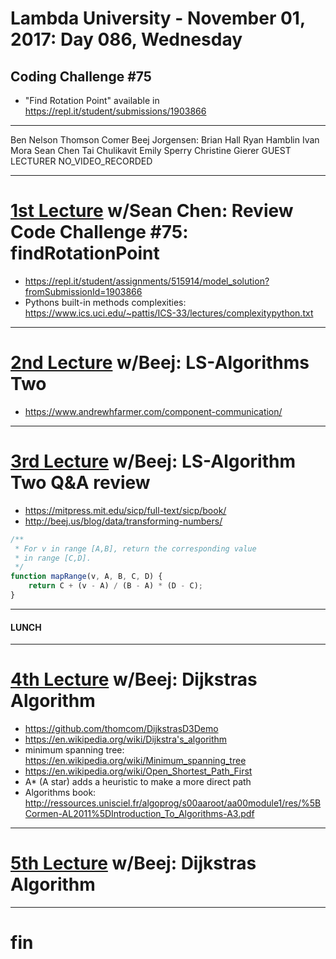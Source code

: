 # Lambda University - November 01, 2017: Day 086, Wednesday
## Coding Challenge #75
- "Find Rotation Point" available in https://repl.it/student/submissions/1903866
***
Ben Nelson
Thomson Comer
Beej Jorgensen: Brian Hall
Ryan Hamblin
Ivan Mora
Sean Chen
Tai Chulikavit
Emily Sperry
Christine Gierer
GUEST LECTURER
NO_VIDEO_RECORDED
***
# [1st Lecture](https://youtu.be/HCa69879ZGo) w/Sean Chen: Review Code Challenge #75: findRotationPoint
- https://repl.it/student/assignments/515914/model_solution?fromSubmissionId=1903866
- Pythons built-in methods complexities: https://www.ics.uci.edu/~pattis/ICS-33/lectures/complexitypython.txt

***
# [2nd Lecture](https://youtu.be/p1hNiUDuaOY) w/Beej: LS-Algorithms Two
- https://www.andrewhfarmer.com/component-communication/

***
# [3rd Lecture](NO_VIDEO_RECORDED) w/Beej: LS-Algorithm Two Q&A review
- https://mitpress.mit.edu/sicp/full-text/sicp/book/
- http://beej.us/blog/data/transforming-numbers/
```js
/**
 * For v in range [A,B], return the corresponding value
 * in range [C,D].
 */
function mapRange(v, A, B, C, D) {
    return C + (v - A) / (B - A) * (D - C);
}
```

***
#### LUNCH
***
# [4th Lecture](https://youtu.be/Jf9g98A2CIY) w/Beej: Dijkstras Algorithm
- https://github.com/thomcom/DijkstrasD3Demo
- https://en.wikipedia.org/wiki/Dijkstra's_algorithm
- minimum spanning tree: https://en.wikipedia.org/wiki/Minimum_spanning_tree
- https://en.wikipedia.org/wiki/Open_Shortest_Path_First
- A* (A star) adds a heuristic to make a more direct path
- Algorithms book: http://ressources.unisciel.fr/algoprog/s00aaroot/aa00module1/res/%5BCormen-AL2011%5DIntroduction_To_Algorithms-A3.pdf

***
# [5th Lecture](VIDEO_RECORDED_NOT_POSTED) w/Beej: Dijkstras Algorithm
***
# fin
